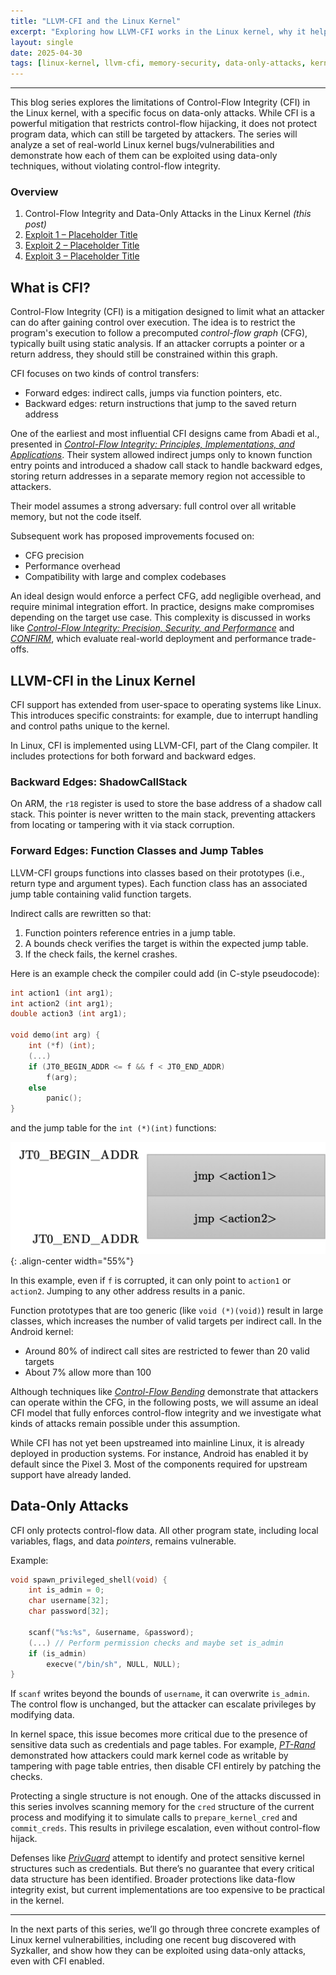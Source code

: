 ```yaml
---
title: "LLVM-CFI and the Linux Kernel"
excerpt: "Exploring how LLVM-CFI works in the Linux kernel, why it helps, and where it still falls short, especially against data-only attacks."
layout: single
date: 2025-04-30
tags: [linux-kernel, llvm-cfi, memory-security, data-only-attacks, kernel-exploitation]
---
```


---

This blog series explores the limitations of Control-Flow Integrity (CFI) in the Linux kernel, with a specific focus on data-only attacks. While CFI is a powerful mitigation that restricts control-flow hijacking, it does not protect program data, which can still be targeted by attackers. The series will analyze a set of real-world Linux kernel bugs/vulnerabilities and demonstrate how each of them can be exploited using data-only techniques, without violating control-flow integrity.

### Overview

1. Control-Flow Integrity and Data-Only Attacks in the Linux Kernel *(this post)*
2. [Exploit 1 – Placeholder Title](#)
3. [Exploit 2 – Placeholder Title](#)
4. [Exploit 3 – Placeholder Title](#)

## What is CFI?

Control-Flow Integrity (CFI) is a mitigation designed to limit what an attacker can do after gaining control over execution. The idea is to restrict the program's execution to follow a precomputed *control-flow graph* (CFG), typically built using static analysis. If an attacker corrupts a pointer or a return address, they should still be constrained within this graph.

CFI focuses on two kinds of control transfers:

- Forward edges: indirect calls, jumps via function pointers, etc.
- Backward edges: return instructions that jump to the saved return address

One of the earliest and most influential CFI designs came from Abadi et al., presented in *[Control-Flow Integrity: Principles, Implementations, and Applications](https://dl.acm.org/doi/10.1145/1609956.1609960)*. Their system allowed indirect jumps only to known function entry points and introduced a shadow call stack to handle backward edges, storing return addresses in a separate memory region not accessible to attackers.

Their model assumes a strong adversary: full control over all writable memory, but not the code itself.

Subsequent work has proposed improvements focused on:

- CFG precision
- Performance overhead
- Compatibility with large and complex codebases

An ideal design would enforce a perfect CFG, add negligible overhead, and require minimal integration effort. In practice, designs make compromises depending on the target use case. This complexity is discussed in works like *[Control-Flow Integrity: Precision, Security, and Performance](https://dl.acm.org/doi/10.1145/3054924)* and *[CONFIRM](https://dl.acm.org/doi/10.5555/3361338.3361463)*, which evaluate real-world deployment and performance trade-offs.

## LLVM-CFI in the Linux Kernel

CFI support has extended from user-space to operating systems like Linux. This introduces specific constraints: for example, due to interrupt handling and control paths unique to the kernel.

In Linux, CFI is implemented using LLVM-CFI, part of the Clang compiler. It includes protections for both forward and backward edges.

### Backward Edges: ShadowCallStack

On ARM, the `r18` register is used to store the base address of a shadow call stack. This pointer is never written to the main stack, preventing attackers from locating or tampering with it via stack corruption.

### Forward Edges: Function Classes and Jump Tables

LLVM-CFI groups functions into classes based on their prototypes (i.e., return type and argument types). Each function class has an associated jump table containing valid function targets.

Indirect calls are rewritten so that:

1. Function pointers reference entries in a jump table.
2. A bounds check verifies the target is within the expected jump table.
3. If the check fails, the kernel crashes.

Here is an example check the compiler could add (in C-style pseudocode):

```c
int action1 (int arg1);
int action2 (int arg1);
double action3 (int arg1);

void demo(int arg) {
    int (*f) (int);
    (...)
    if (JT0_BEGIN_ADDR <= f && f < JT0_END_ADDR)
        f(arg);
    else
        panic();
}
```

and the jump table for the `int (*)(int)` functions:

![Jump table structure for `int (*)(int)` functions](/assets/images/cfi/jump_table.png){: .align-center width="55%"}

In this example, even if `f` is corrupted, it can only point to `action1` or `action2`. Jumping to any other address results in a panic.

Function prototypes that are too generic (like `void (*)(void)`) result in large classes, which increases the number of valid targets per indirect call. In the Android kernel:

- Around 80% of indirect call sites are restricted to fewer than 20 valid targets
- About 7% allow more than 100

Although techniques like *[Control-Flow Bending](https://www.usenix.org/conference/usenixsecurity15/technical-sessions/presentation/carlini)* demonstrate that attackers can operate within the CFG, in the following posts, we will assume an ideal CFI model that fully enforces control-flow integrity and we investigate what kinds of attacks remain possible under this assumption.

While CFI has not yet been upstreamed into mainline Linux, it is already deployed in production systems. For instance, Android has enabled it by default since the Pixel 3. Most of the components required for upstream support have already landed.

## Data-Only Attacks

CFI only protects control-flow data. All other program state, including local variables, flags, and data *pointers*, remains vulnerable.

Example:

```c
void spawn_privileged_shell(void) {
    int is_admin = 0;
    char username[32];
    char password[32];

    scanf("%s:%s", &username, &password);
    (...) // Perform permission checks and maybe set is_admin
    if (is_admin)
        execve("/bin/sh", NULL, NULL);
}
```

If `scanf` writes beyond the bounds of `username`, it can overwrite `is_admin`. The control flow is unchanged, but the attacker can escalate privileges by modifying data.

In kernel space, this issue becomes more critical due to the presence of sensitive data such as credentials and page tables. For example, *[PT-Rand](https://www.ndss-symposium.org/ndss2017/ndss-2017-programme/pt-rand-practical-mitigation-data-only-attacks-against-page-tables/)* demonstrated how attackers could mark kernel code as writable by tampering with page table entries, then disable CFI entirely by patching the checks.

Protecting a single structure is not enough. One of the attacks discussed in this series involves scanning memory for the `cred` structure of the current process and modifying it to simulate calls to `prepare_kernel_cred` and `commit_creds`. This results in privilege escalation, even without control-flow hijack.

Defenses like *[PrivGuard](https://www.usenix.org/conference/usenixsecurity22/presentation/wang-lun)* attempt to identify and protect sensitive kernel structures such as credentials. But there’s no guarantee that every critical data structure has been identified. Broader protections like data-flow integrity exist, but current implementations are too expensive to be practical in the kernel.

---

In the next parts of this series, we’ll go through three concrete examples of Linux kernel vulnerabilities, including one recent bug discovered with Syzkaller, and show how they can be exploited using data-only attacks, even with CFI enabled.
